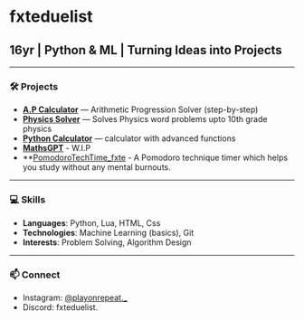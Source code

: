# fxteduelist
## 16yr | Python & ML | Turning Ideas into Projects 

---

### 🛠 Projects
- **[A.P Calculator](https://github.com/fxteduelist/A.Pcalculator_FxteV1.PY)** — Arithmetic Progression Solver (step-by-step)
- **[Physics Solver](https://github.com/fxteduelist/PhysicsSolver_Fxte)** — Solves Physics word problems upto 10th grade physics
- **[Python Calculator](https://github.com/fxteduelist/BasicCalculator_Fxte)** — calculator with advanced functions
- **[MathsGPT](W.I.P)** - W.I.P
- **[PomodoroTechTime_fxte](W.I.P) - A Pomodoro technique timer which helps you study without any mental burnouts.
---

### 💻 Skills
- **Languages**: Python, Lua, HTML, Css
- **Technologies**: Machine Learning (basics), Git
- **Interests**: Problem Solving, Algorithm Design

---

### 📫 Connect
- Instagram: [@playonrepeat._](https://instagram.com/playonrepeat._)
- Discord: fxteduelist.
